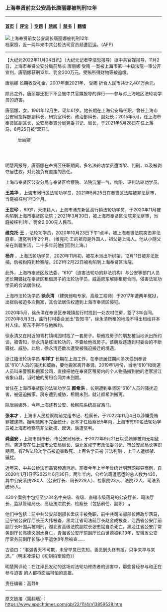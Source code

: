 ### 上海奉贤前女公安局长唐丽娜被判刑12年

---

#### [首页](../../../..?n13859528) &nbsp;|&nbsp; [评论](../../../../../epoch-comment?n13859528) &nbsp;|&nbsp; [专题](../../../../../epoch-special?n13859528) &nbsp;|&nbsp; [禁闻](../../../../../epoch-news?n13859528) &nbsp;|&nbsp; [禁书](../../../../../books?n13859528) &nbsp;|&nbsp; [翻墙](https://github.com/gfw-breaker/nogfw/blob/master/README.md?n13859528)


<div><img alt="上海奉贤前女公安局长唐丽娜被判刑12年" class="attachment-djy_600_400 size-djy_600_400 wp-post-image" src="https://i.epochtimes.com/assets/uploads/2022/11/id13859676-AFP-600x370.jpg"/>
<div class="caption">
 档案照，近一两年来中共公检法司官员频遭厄运。（AFP）
</div></div><hr/><div class="post_content" id="artbody" itemprop="articleBody">
 <!-- article content begin -->
 <p>
  【大纪元2022年11月04日讯】（大纪元记者李洁思报导）据中共官媒报导，11月2日，上海市奉贤公安分局前局长
  <ok href="https://www.epochtimes.com/gb/tag/%E5%94%90%E4%B8%BD%E5%A8%9C.html">
   唐丽娜
  </ok>
  <ok href="https://www.epochtimes.com/gb/tag/%E5%8F%97%E8%B4%BF.html">
   受贿
  </ok>
  一案被上海市第一中级法院一审公开宣判，唐丽娜获刑12年、罚金200万元，受贿所得财物等被追缴。
 </p>
 <p>
  <ok href="https://www.epochtimes.com/gb/tag/%E5%94%90%E4%B8%BD%E5%A8%9C.html">
   唐丽娜
  </ok>
  长期收受礼金，2007年至2021年，
  <ok href="https://www.epochtimes.com/gb/tag/%E5%8F%97%E8%B4%BF.html">
   受贿
  </ok>
  折合人民币共计2,401万余元。
 </p>
 <p>
  除此之外，唐丽娜还犯下不会被中共官媒报导的罪行——参与对上海地区法轮功学员的迫害。
 </p>
 <p>
  唐丽娜，女，1961年12月生，现年61岁。她长期在上海公安局任职，曾任上海市公安局指挥部副科长、研究室科长、政治部科长、副处长；2015年5月，任上海市奉贤区副区长，公安局奉贤分局党委书记、局长，于2021年5月28日在任上落马，8月25日被“双开”。
 </p>
 <figure aria-describedby="caption-attachment-13859548" class="wp-caption aligncenter" id="attachment_13859548" style="width: 100px">
  <ok href="https://i.epochtimes.com/assets/uploads/2022/11/id13859548-ce4d4c6abe2bf59d22430abd224e106d.jpg" target="_blank">
   <img alt="" class="wp-image-13859548" src="https://i.epochtimes.com/assets/uploads/2022/11/id13859548-ce4d4c6abe2bf59d22430abd224e106d.jpg"/>
  </ok>
  <br/><figcaption class="wp-caption-text" id="caption-attachment-13859548">
   唐丽娜
  </figcaption><br/>
 </figure><br/>
 <p>
  明慧网报导，唐丽娜在奉贤区任职期间，多名法轮功学员遭绑架、判刑，以及被剥夺居住权，对此她负有直接的责任。
 </p>
 <p>
  上海市奉贤区公安分局与奉贤区检察院、法院沆瀣一气，构陷、诬判法轮功学员。
 </p>
 <p>
  <strong>
   王美华
  </strong>
  ，上海市闵行区法轮功学员，2021年5月25日在奉贤区法院被非法庭审，当庭被枉判1年3个月。
 </p>
 <p>
  <strong>
   王世珍
  </strong>
  ，69岁，天津籍人，上海市浦东新区高行镇法轮功学员，于2020年11月被构陷到上海市奉贤区法院；2021年3月30日，被上海市奉贤区法院非法庭审，当庭被枉判1年，罚金2,000元人民币。
 </p>
 <p>
  <strong>
   维克托‧王
  </strong>
  ，法轮功学员，2020年10月23日下午1点半，被上海奉贤法院突击非法庭审，遭冤判1年2个月。（维克托‧王的祖母是外国人，祖父是上海人。他从小随父亲在新疆生活，二十多年前他们回到上海。）
 </p>
 <p>
  <strong>
   杨卉
  </strong>
  ，上海法轮功学员，2020年11月初，被花木派出所绑架，12月11日被非法批捕，后被构陷到检察院，2021年2月22日被构陷到上海奉贤区法院。
 </p>
 <p>
  此外，上海市奉贤区政法委、“610”（迫害法轮功的非法机构）与公安等部门人员还长期骚扰在奉贤区租借房子的法轮功学员，威逼房东解除租房合同，侵害法轮功学员的合法居住权。
 </p>
 <p>
  上海市法轮功学员
  <strong>
   徐永清
  </strong>
  （建筑弱电专家、高级工程师）于2017年遭两年冤狱，出狱后被迫多次搬家，其合法居住权遭到上海市奉贤区侵犯。
 </p>
 <p>
  2020年5月，徐永清在奉贤区奉城镇盐行村找到一处农村住房，签了3年合同。2020年8月3日，盐行村村委会发出“告知书”，徐永清所租的地段不得出租给非本村人住。房东不得不与他解约。
 </p>
 <p>
  徐永清又在附近的青村镇桃园村找了一套房子。帮他找房子的朋友被当地派出所约谈，被告知，徐永清是炼法轮功的，不要给他找房子。该朋友还遭到村委会的不断骚扰、威胁。此后，徐永清还数次遭受被强迫搬迁的境遇。
 </p>
 <p>
  浙江籍法轮功学员
  <strong>
   车祥丁
  </strong>
  长期在上海工作，在奉贤居住期间多次受到奉贤区“610”人员的骚扰和威胁，要他搬家离开奉贤。2019年1月份，当地“610”和街道人员叫来警察和搬家公司，直接把他在奉贤区租房内的个人物品搬到他的老家浙江省象山县，当时他的房租合同并未到期。
 </p>
 <p>
  曾住在上海市奉贤区的法轮功学员
  <strong>
   颜希洪
  </strong>
  ，长期遭到奉贤区“610”人员的骚扰迫害，被逼迫搬家。房东遭到威胁，租期未到，就让颜希洪搬离。
 </p>
 <p>
  除唐丽娜外，今年上海还有公安、检察院系统高官落马。
 </p>
 <p>
  <strong>
   张本才
  </strong>
  ，上海市人民检察院前党组书记、检察长，于2022年11月4日以涉嫌受贿罪被逮捕。据明慧网不完全统计，张本才任检察长5年内，上海市有90名法轮功学员被上海市检察院非法批捕、起诉，后遭冤判。
 </p>
 <p>
  <strong>
   龚道安
  </strong>
  ，上海市副市长、市公安局局长，于2022年9月21日以受贿罪被判无期徒刑。龚道安在任上海市公安局局长、湖北省咸宁市政法委书记、市公安局局长等职期间，有7名法轮功学员被迫害致死，上百名学员被
  <ok href="https://www.epochtimes.com/gb/tag/%E9%9D%9E%E6%B3%95%E5%88%A4%E5%88%91.html">
   非法判刑
  </ok>
  ，上千人遭绑架、骚扰。
 </p>
 <p>
  近年来，中共公检法司高官频遭厄运。笔者今年上半年曾统计明慧网报导案例，自2020年1月1日至2022年6月30日，两年半内，公检法司遭厄运的总人数为430，其中公安系统280人（公安厅长、局长229人）、检察院23人、法院72人、司法系统55人。
 </p>
 <p>
  430个案例中包括至少34名中央级、省级、直辖市级落马的公安厅长、司法厅长、监狱管理局长、高级法院院长、检察长（包括前任、副职）
  <b>
   。
  </b>
 </p>
 <p>
  他们中包括：前中共公安部副部长孟庆丰被免职，前中共司法部部长傅政华落马，辽宁省公安厅厅长王大伟被查，黑龙江省司法前厅长赵金成被查，江西省公安厅前副厅长叶国兵被判刑，湖北省高级法院副院长张忠斌自杀死亡，黑龙江省公安厅常务副厅长高德义溺水身亡，青海省公安厅前副厅长白世德被判13年，安徽省公安厅常务前副厅长陈小平退休8年后被查……
 </p>
 <p style="font-weight: 400;">
  古语曰：“湛湛青天不可欺，未曾举意已先知。善恶到头终有报，只争来早与来迟。”（明末凌濛初《初刻拍案惊奇》）
 </p>
 <p style="font-weight: 400;">
  明慧网评论：在江泽民发动的这场对法轮功修炼者的迫害中，那些曾经参与和正在
  <ok href="https://www.epochtimes.com/gb/tag/%E5%8F%82%E4%B8%8E%E8%BF%AB%E5%AE%B3.html">
   参与迫害
  </ok>
  的人都将面临可怕的恶报。
 </p>
 <p>
  责任编辑：高静#
 </p>
 <!-- article content end -->
 <div id="below_article_ad">
 </div>
</div>


---

原文链接（需翻墙）：https://www.epochtimes.com/gb/22/11/4/n13859528.htm